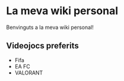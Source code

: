 # La meva wiki personal

Benvinguts a la meva wiki personal!

## Videojocs preferits
- Fifa
- EA FC
- VALORANT

